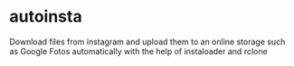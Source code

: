 # autoinsta
Download files from instagram and upload them to an online storage such as Google Fotos automatically with the help of instaloader and rclone
